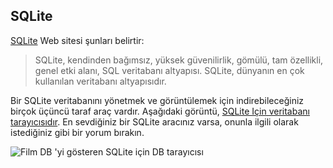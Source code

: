 ## <a name="sqlite"></a>SQLite

[SQLite](https://www.sqlite.org/) Web sitesi şunları belirtir:

> SQLite, kendinden bağımsız, yüksek güvenilirlik, gömülü, tam özellikli, genel etki alanı, SQL veritabanı altyapısı. SQLite, dünyanın en çok kullanılan veritabanı altyapısıdır.

Bir SQLite veritabanını yönetmek ve görüntülemek için indirebileceğiniz birçok üçüncü taraf araç vardır. Aşağıdaki görüntü, [SQLite Için veritabanı tarayıcısıdır](https://sqlitebrowser.org/). En sevdiğiniz bir SQLite aracınız varsa, onunla ilgili olarak istediğiniz gibi bir yorum bırakın.

![Film DB 'yi gösteren SQLite için DB tarayıcısı](~/tutorials/first-mvc-app-xplat/working-with-sql/_static/dbb.png)
